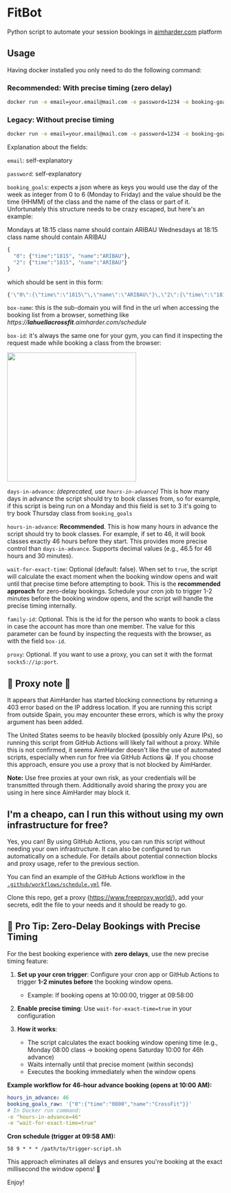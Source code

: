# FitBot

Python script to automate your session bookings in [aimharder.com](http://aimharder.com) platform

## Usage

Having docker installed you only need to do the following command:

### Recommended: With precise timing (zero delay)
```bash
docker run -e email=your.email@mail.com -e password=1234 -e booking-goals={'\"0\":{\"time\":\"1815\"\,\"name\":\"Provenza\"}'} -e box-name=lahuellacrossfit -e box-id=3984 -e hours-in-advance=46 -e wait-for-exact-time=true pablobuenaposada/fitbot
```

### Legacy: Without precise timing
```bash
docker run -e email=your.email@mail.com -e password=1234 -e booking-goals={'\"0\":{\"time\":\"1815\"\,\"name\":\"Provenza\"}'} -e box-name=lahuellacrossfit -e box-id=3984 -e days-in-advance=3 pablobuenaposada/fitbot
```
Explanation about the fields:

`email`: self-explanatory

`password`: self-explanatory

`booking_goals`: expects a json where as keys you would use the day of the week as integer from 0 to 6 (Monday to Friday) and the value should be the time (HHMM) of the class and the name of the class or part of it.
Unfortunately this structure needs to be crazy escaped, but here's an example:

Mondays at 18:15 class name should contain ARIBAU
Wednesdays at 18:15 class name should contain ARIBAU
```python
{
  "0": {"time":"1815", "name":"ARIBAU"},
  "2": {"time":"1815", "name":"ARIBAU"}
}
```
which should be sent in this form:
```sh
{'\"0\":{\"time\":\"1815\"\,\"name\":\"ARIBAU\"}\,\"2\":{\"time\":\"1815\"\,\"name\":\"ARIBAU\"}'}
```

`box-name`: this is the sub-domain you will find in the url when accessing the booking list from a browser, something like _https://**lahuellacrossfit**.aimharder.com/schedule_

`box-id`: it's always the same one for your gym, you can find it inspecting the request made while booking a class from the browser:

<img src="https://raw.github.com/pablobuenaposada/fitbot/master/inspect.png" data-canonical-src="https://raw.github.com/pablobuenaposada/fitbot/master/inspect.png" height="300" />

`days-in-advance`: *(deprecated, use `hours-in-advance`)* This is how many days in advance the script should try to book classes from, so for example, if this script is being run on a Monday and this field is set to 3 it's going to try book Thursday class from `booking_goals`

`hours-in-advance`: **Recommended**. This is how many hours in advance the script should try to book classes. For example, if set to 46, it will book classes exactly 46 hours before they start. This provides more precise control than `days-in-advance`. Supports decimal values (e.g., 46.5 for 46 hours and 30 minutes).

`wait-for-exact-time`: Optional (default: false). When set to `true`, the script will calculate the exact moment when the booking window opens and wait until that precise time before attempting to book. This is the **recommended approach** for zero-delay bookings. Schedule your cron job to trigger 1-2 minutes before the booking window opens, and the script will handle the precise timing internally.

`family-id`: Optional. This is the id for the person who wants to book a class in case the account has more than one member. 
The value for this parameter can be found by inspecting the requests with the browser, as with the field `box-id`.

`proxy`: Optional. If you want to use a proxy, you can set it with the format `socks5://ip:port`.

## 🚨 Proxy note 🚨
It appears that AimHarder has started blocking connections by returning a 403 error based on the IP address location. If you are running this script from outside Spain, you may encounter these errors, which is why the proxy argument has been added.

The United States seems to be heavily blocked (possibly only Azure IPs), so running this script from GitHub Actions will likely fail without a proxy. While this is not confirmed, it seems AimHarder doesn't like the use of automated scripts, especially when run for free via GitHub Actions 😀. If you choose this approach, ensure you use a proxy that is not blocked by AimHarder.

**Note:** Use free proxies at your own risk, as your credentials will be transmitted through them. Additionally avoid sharing the proxy you are using in here since AimHarder may block it.

## I'm a cheapo, can I run this without using my own infrastructure for free?
Yes, you can! By using GitHub Actions, you can run this script without needing your own infrastructure. It can also be configured to run automatically on a schedule. For details about potential connection blocks and proxy usage, refer to the previous section.

You can find an example of the GitHub Actions workflow in the [`.github/workflows/schedule.yml`](.github/workflows/schedule.yml) file.

Clone this repo, get a proxy (https://www.freeproxy.world/), add your secrets, edit the file to your needs and it should be ready to go.

## 🎯 Pro Tip: Zero-Delay Bookings with Precise Timing

For the best booking experience with **zero delays**, use the new precise timing feature:

1. **Set up your cron trigger**: Configure your cron app or GitHub Actions to trigger **1-2 minutes before** the booking window opens.
   - Example: If booking opens at 10:00:00, trigger at 09:58:00

2. **Enable precise timing**: Use `wait-for-exact-time=true` in your configuration

3. **How it works**: 
   - The script calculates the exact booking window opening time (e.g., Monday 08:00 class → booking opens Saturday 10:00 for 46h advance)
   - Waits internally until that precise moment (within seconds)
   - Executes the booking immediately when the window opens

**Example workflow for 46-hour advance booking (opens at 10:00 AM):**
```yaml
hours_in_advance: 46
booking_goals_raw: '{"0":{"time":"0800","name":"CrossFit"}}'
# In Docker run command:
-e "hours-in-advance=46"
-e "wait-for-exact-time=true"
```

**Cron schedule (trigger at 09:58 AM):**
```
58 9 * * * /path/to/trigger-script.sh
```

This approach eliminates all delays and ensures you're booking at the exact millisecond the window opens! 🚀

Enjoy!
